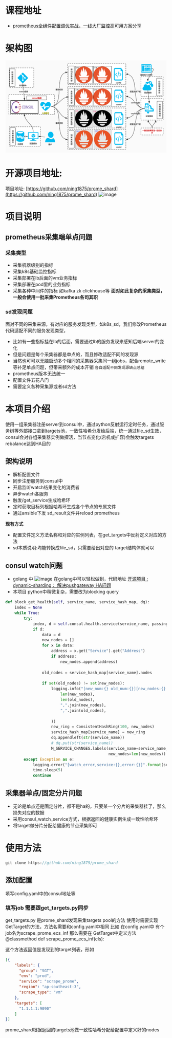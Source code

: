 # 课程地址
- [prometheus全组件配置调优实战，一线大厂监控高可用方案分享](https://ke.qq.com/course/3549215?tuin=361e95b0)

# 架构图
![image](./images/采集端动态分片高可用实战.jpg)

# 开源项目地址: 
项目地址: [https://github.com/ning1875/prome_shard](https://github.com/ning1875/prome_shard)
![image](./images/prome_shard_mon.png)
# 项目说明
## prometheus采集端单点问题
### 采集类型
- 采集机器级别的指标
- 采集k8s基础监控指标
- 采集部署在lb后面的vm业务指标
- 采集部署在pod里的业务指标
- 采集各种中间件的指标 如kafka zk clickhouse等
**面对如此复杂的采集类型，一般会使用一批采集Prometheus各司其职**
### sd发现问题
面对不同的采集来源，有对应的服务发现类型，如k8s_sd，我们修改Prometheus代码适配不同的服务发现类型，
- 比如有一些指标挂在lb的后面，需要通过lb的服务发现来感知后端server的变化
- 但是问题是每个采集器都是单点的，而且修改适配不同的发现源
- 当然也可可以无脑启动多个相同的采集器采集同一组jobs，配合remote_write等补足单点问题，但带来额外的成本开销
`各自适配不同发现源缺点总结`
- prometheus版本无法统一
- 配置文件五花八门
- 需要定义各种采集源或者sd方法

# 本项目介绍
使用一组采集器注册server到consul中，通过python反射运行定时任务，通过服务树等外部接口拿到targets池，一致性哈希分发给后端，统一通过file_sd生效，consul会对各组采集器实例做探活，当节点变化(宕机或扩容)会触发targets rebalance达到HA目的

## 架构说明
- 解析配置文件
- 同步注册服务到consul中
- 开启监听watch结果变化的消费者
- 异步watch各服务
- 触发/get_service生成哈希环
- 定时获取目标列根据哈希环生成各个节点的专属文件
- 通过ansible下发 sd_result文件并reload prometheus

**现有方式**
- 配置文件定义方法名称和对应的实例列表，在get_targets中反射定义对应的方法
- sd本质说明:均能转换成file_sd，只需要给出对应的 target结构体就可以




## consul watch问题
- golang 中
![image](./images/golang_consul_watch.png)
在golang中可以轻松做到，代码地址 [开源项目 : dynamic-sharding： 解决pushgateway HA问题](https://zhuanlan.zhihu.com/p/165205939) 
- 本项目 python中稍微复杂，需要改为blocking query
```python
def block_get_health(self, service_name, service_hash_map, dq):
    index = None
    while True:
        try:
            index, d = self.consul.health.service(service_name, passing=True, index=index)
            if d:
                data = d
                new_nodes = []
                for x in data:
                    address = x.get("Service").get("Address")
                    if address:
                        new_nodes.append(address)

                old_nodes = service_hash_map[service_name].nodes

                if set(old_nodes) != set(new_nodes):
                    logging.info("[new_num:{} old_num:{}][new_nodes:{} old_nodes:{}]".format(
                        len(new_nodes),
                        len(old_nodes),
                        ",".join(new_nodes),
                        ",".join(old_nodes),

                    ))
                    new_ring = ConsistentHashRing(100, new_nodes)
                    service_hash_map[service_name] = new_ring
                    dq.appendleft(str(service_name))
                    # dq.put(str(service_name))
                    M_SERVICE_CHANGES.labels(service_name=service_name, old_nodes=len(old_nodes),
                                             new_nodes=len(new_nodes)).set(len(new_nodes))
        except Exception as e:
            logging.error("[watch_error,service:{},error:{}]".format(service_name, e))
            time.sleep(5)
            continue

```



## 采集器单点/固定分片问题
- 无论是单点还是固定分片，都不是ha的，只要某一个分片的采集器挂了，那么损失对应的数据
- 采用consul_watch_service方式，根据返回的健康实例生成一致性哈希环
- 将target做分片分配给健康的节点采集即可

# 使用方法
```c
git clone https://github.com/ning1875/prome_shard
```

## 添加配置
填写config.yaml中的consul地址等
### 填写job 需要跟get_targets.py同步
get_targets.py 是prome_shard发现采集targets pool的方法
使用时需要实现 GetTarget的方法，方法名需要和config.yaml中相同
比如 在config.yaml中 有个job名为scrape_prome_ecs_inf
那么需要在 GetTarget中定义方法
    @classmethod
    def scrape_prome_ecs_inf(cls):
    
这个方法返回值是发现到的target列表，形如
```json
[{
    "labels": {
      "group": "SGT",
      "env": "prod",
      "service": "scrape_prome",
      "region": "ap-southeast-3",
      "scrape_type": "vm"
    },
    "targets": [
      "1.1.1.1:9090"
    ]
}]
 ```
prome_shard根据返回的targets池做一致性哈希分配给配置中定义好的nodes

